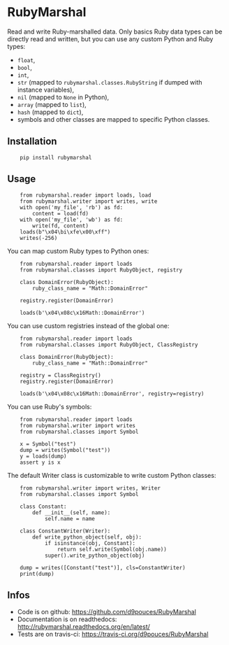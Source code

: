 RubyMarshal
===========

Read and write Ruby-marshalled data.
Only basics Ruby data types can be directly read and written, but you can use any custom Python and Ruby types: 

  * `float`,
  * `bool`,
  * `int`,
  * `str` (mapped to `rubymarshal.classes.RubyString` if dumped with instance variables),
  * `nil` (mapped to `None` in Python),
  * `array` (mapped to `list`),
  * `hash` (mapped to `dict`),
  * symbols and other classes are mapped to specific Python classes.

Installation
------------

```python3
    pip install rubymarshal
```

Usage
-----

```python3
    from rubymarshal.reader import loads, load
    from rubymarshal.writer import writes, write
    with open('my_file', 'rb') as fd:
        content = load(fd)
    with open('my_file', 'wb') as fd:
        write(fd, content)
    loads(b"\x04\bi\xfe\x00\xff")
    writes(-256)
```

You can map custom Ruby types to Python ones:

```python3
    from rubymarshal.reader import loads
    from rubymarshal.classes import RubyObject, registry

    class DomainError(RubyObject):
        ruby_class_name = "Math::DomainError"
    
    registry.register(DomainError)

    loads(b'\x04\x08c\x16Math::DomainError')
```


You can use custom registries instead of the global one:


```python3
    from rubymarshal.reader import loads
    from rubymarshal.classes import RubyObject, ClassRegistry

    class DomainError(RubyObject):
        ruby_class_name = "Math::DomainError"
    
    registry = ClassRegistry()
    registry.register(DomainError)

    loads(b'\x04\x08c\x16Math::DomainError', registry=registry)
```

You can use Ruby's symbols:

```python3
    from rubymarshal.reader import loads
    from rubymarshal.writer import writes
    from rubymarshal.classes import Symbol
    
    x = Symbol("test")
    dump = writes(Symbol("test"))
    y = loads(dump)
    assert y is x
```


The default Writer class is customizable to write custom Python classes:

```python3
    from rubymarshal.writer import writes, Writer
    from rubymarshal.classes import Symbol
    
    class Constant:
        def __init__(self, name):
            self.name = name
    
    class ConstantWriter(Writer):
        def write_python_object(self, obj):
            if isinstance(obj, Constant):
                return self.write(Symbol(obj.name))
            super().write_python_object(obj)
    
    dump = writes([Constant("test")], cls=ConstantWriter)
    print(dump)

```

Infos
-----

  * Code is on github: https://github.com/d9pouces/RubyMarshal 
  * Documentation is on readthedocs: http://rubymarshal.readthedocs.org/en/latest/ 
  * Tests are on travis-ci: https://travis-ci.org/d9pouces/RubyMarshal
